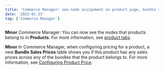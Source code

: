 ```yaml
---
title: 'Commerce Manager: see node assignment on product page, bundle sales pricing extended'
date: '2023-01-23'
tag: ['Commerce Manager']
---
```

**Minor**
Commerce Manager: You can now see the nodes that products belong to in **Products**. For more information, see [product tabs](/docs/pxm/products/pxm-product-configuration).

**Minor**
In Commerce Manager, when configuring pricing for a product, a new **Bundle Sales Prices** table shows you if this product has any sales prices across any of the bundles that the product belongs to. For more information, see [Configuring Product Price](/docs/commerce-manager/product-experience-manager/pricebooks/pxm-pricebooks#adding-products-and-prices-to-a-price-book).
